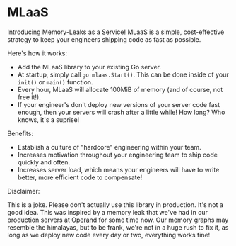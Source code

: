 # MLaaS

Introducing Memory-Leaks as a Service! MLaaS is a simple, cost-effective strategy to keep your engineers shipping code as fast as possible.

Here's how it works:

- Add the MLaaS library to your existing Go server.
- At startup, simply call `go mlaas.Start()`. This can be done inside of your `init()` or `main()` function.
- Every hour, MLaaS will allocate 100MiB of memory (and of course, not free it!).
- If your engineer's don't deploy new versions of your server code fast enough, then your servers will crash after a little while! How long? Who knows, it's a suprise!

Benefits:

- Establish a culture of "hardcore" engineering within your team.
- Increases motivation throughout your engineering team to ship code quickly and often.
- Increases server load, which means your engineers will have to write better, more efficient code to compensate!

Disclaimer:

This is a joke. Please don't actually use this library in production. It's not a good idea. This was inspired by a memory leak that we've had in our production servers at [Operand](https://operand.ai) for some time now. Our memory graphs may resemble the himalayas, but to be frank, we're not in a huge rush to fix it, as long as we deploy new code every day or two, everything works fine!
